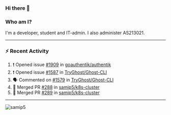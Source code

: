 ### Hi there 👋

### Who am I?
I'm a developer, student and IT-admin. I also administer AS213021.

---
### :zap: Recent Activity
<!--START_SECTION:activity-->
1. ❗️ Opened issue [#1909](https://github.com/goauthentik/authentik/issues/1909) in [goauthentik/authentik](https://github.com/goauthentik/authentik)
2. ❗️ Opened issue [#1587](https://github.com/TryGhost/Ghost-CLI/issues/1587) in [TryGhost/Ghost-CLI](https://github.com/TryGhost/Ghost-CLI)
3. 🗣 Commented on [#1579](https://github.com/TryGhost/Ghost-CLI/issues/1579) in [TryGhost/Ghost-CLI](https://github.com/TryGhost/Ghost-CLI)
4. 🎉 Merged PR [#288](https://github.com/samip5/k8s-cluster/pull/288) in [samip5/k8s-cluster](https://github.com/samip5/k8s-cluster)
5. 🎉 Merged PR [#289](https://github.com/samip5/k8s-cluster/pull/289) in [samip5/k8s-cluster](https://github.com/samip5/k8s-cluster)
<!--END_SECTION:activity-->
---

<img align="center" src="https://github-readme-stats.vercel.app/api?username=samip5&show_icons=true" alt="samip5" />
